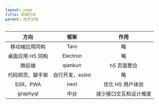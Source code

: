 ```yaml
---
layout: page
title: 前端方向
parent: 技术文档
---
```


|       方向       |       框架       |          作用          |
| :--------------: | :--------------: | :--------------------: |
|  移动端应用同构  |       Taro       |           略           |
| 桌面应用 H5 同构 |     Electron     |           略           |
|      微前端      |     qiankun      |      h5 页面整合       |
| 代码规范，脚手架 | 自行开发，eslint |           略           |
|     SSR，PWA     |       next       |    优化 H5 用户体验    |
|     graphyql     |       中台       | 减少接口交互和设计难度 |

